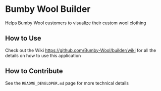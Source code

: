 # Bumby Wool Builder
Helps Bumby Wool customers to visualize their custom wool clothing

## How to Use
Check out the Wiki https://github.com/Bumby-Wool/builder/wiki for all the details on how to use this application

## How to Contribute
See the `README_DEVELOPER.md` page for more technical details
